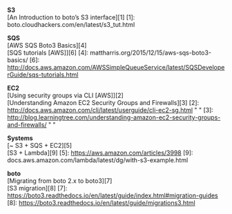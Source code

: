 **S3**  
[An Introduction to boto’s S3 interface][1]
[1]: boto.cloudhackers.com/en/latest/s3_tut.html

**SQS**  
[AWS SQS Boto3 Basics][4]  
[SQS tutorials [AWS]][6]
[4]: mattharris.org/2015/12/15/aws-sqs-boto3-basics/
[6]: http://docs.aws.amazon.com/AWSSimpleQueueService/latest/SQSDeveloperGuide/sqs-tutorials.html

**EC2**  
[Using security groups via CLI [AWS]][2]  
[Understanding Amazon EC2 Security Groups and Firewalls][3]
[2]: http://docs.aws.amazon.com/cli/latest/userguide/cli-ec2-sg.html " "
[3]: http://blog.learningtree.com/understanding-amazon-ec2-security-groups-and-firewalls/ " "

**Systems**  
[~ S3 + SQS + EC2][5]  
[S3 + Lambda][9]
[5]: https://aws.amazon.com/articles/3998
[9]: docs.aws.amazon.com/lambda/latest/dg/with-s3-example.html

**boto**  
[Migrating from boto 2.x to boto3][7]  
[S3 migration][8]
[7]: https://boto3.readthedocs.io/en/latest/guide/index.html#migration-guides
[8]: https://boto3.readthedocs.io/en/latest/guide/migrations3.html

